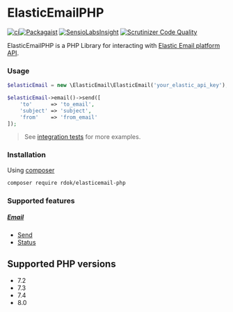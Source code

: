 # ElasticEmailPHP 
[![ci][ci_badge]][ci][![Packagaist][packagist_badge]][packagist]
[![SensioLabsInsight](https://insight.sensiolabs.com/projects/386386ba-fbe5-4a50-a51c-07bfd7b3617f/mini.png)](https://insight.sensiolabs.com/projects/386386ba-fbe5-4a50-a51c-07bfd7b3617f)
[![Scrutinizer Code Quality](https://scrutinizer-ci.com/g/rdok/elasticemail-php/badges/quality-score.png?b=main)](https://scrutinizer-ci.com/g/rdok/elasticemail-php/?branch=main)
  
ElasticEmailPHP is a PHP Library for interacting with [Elastic Email platform API](http://api.elasticemail.com/public/help).

### Usage
```php
$elasticEmail = new \ElasticEmail\ElasticEmail('your_elastic_api_key');

$elasticEmail->email()->send([
    'to'      => 'to_email',
    'subject' => 'subject',
    'from'    => 'from_email'
]);
```
> See [integration tests](https://github.com/rdok/elasticemail-php/tree/main/tests/Integration/Email) for more examples.

### Installation
Using [composer](https://getcomposer.org/download/)
```bash
composer require rdok/elasticemail-php
```

### Supported features
##### [Email](http://api.elasticemail.com/public/help#Email_header)
- [Send](http://api.elasticemail.com/public/help#Email_Send)
- [Status](http://api.elasticemail.com/public/help#Email_Status)


## Supported PHP versions
- 7.2
- 7.3
- 7.4
- 8.0

[packagist]: https://packagist.org/packages/rdok/elasticemail-php
[packagist_badge]: https://img.shields.io/badge/Packagist-grey?style=flat-square&logo=packagist
[ci]: https://github.com/rdok/elasticemail-php/actions/workflows/ci.yml
[ci_badge]: https://github.com/rdok/elasticemail-php/actions/workflows/ci.yml/badge.svg
[integration_tests]: https://github.com/rdok/elasticemail-php/actions/workflows/integration-tests.yml
[integration_tests_badge]: https://github.com/rdok/elasticemail-php/actions/workflows/integration-tests.yml/badge.svg
